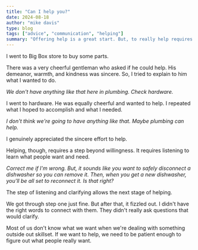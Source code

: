 ```yaml
---
title: "Can I help you?"
date: 2024-08-18
author: "mike davis"
type: blog
tags: ["advice", "communication", "helping"]
summary: "Offering help is a great start. But, to really help requires at least one more step."
---
```

I went to Big Box store to buy some parts. 

There was a very cheerful gentleman who asked if he could help. His demeanor, warmth, and kindness was sincere. So, I tried to explain to him what I wanted to do. 

*We don't have anything like that here in plumbing. Check hardware.*

I went to hardware. He was equally cheerful and wanted to help. I repeated what I hoped to accomplish and what I needed. 

*I don't think we're going to have anything like that. Maybe plumbing can help.*

I genuinely appreciated the sincere effort to help. 

Helping, though, requires a step beyond willingness. It requires listening to learn what people want and need. 

*Correct me if I'm wrong. But, it sounds like you want to safely disconnect a dishwasher so you can remove it. Then, when you get a new dishwasher, you'll be all set to reconnect it. Is that right?* 

The step of listening and clarifying allows the next stage of helping. 

We got through step one just fine. But after that, it fizzled out. I didn't have the right words to connect with them. They didn't really ask questions that would clarify.

Most of us don't know what we want when we're dealing with something outside out skillset. If we want to help, we need to be patient enough to figure out what people really want. 

